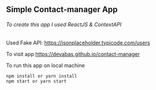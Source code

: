 ## Simple Contact-manager App

###### To create this app I used ReactJS & ContextAPI

Used Fake API: https://jsonplaceholder.typicode.com/users

To visit app https://devabas.github.io/contact-manager

To run this app on local machine
```
npm install or yarn install
npm start or yarn start
```
